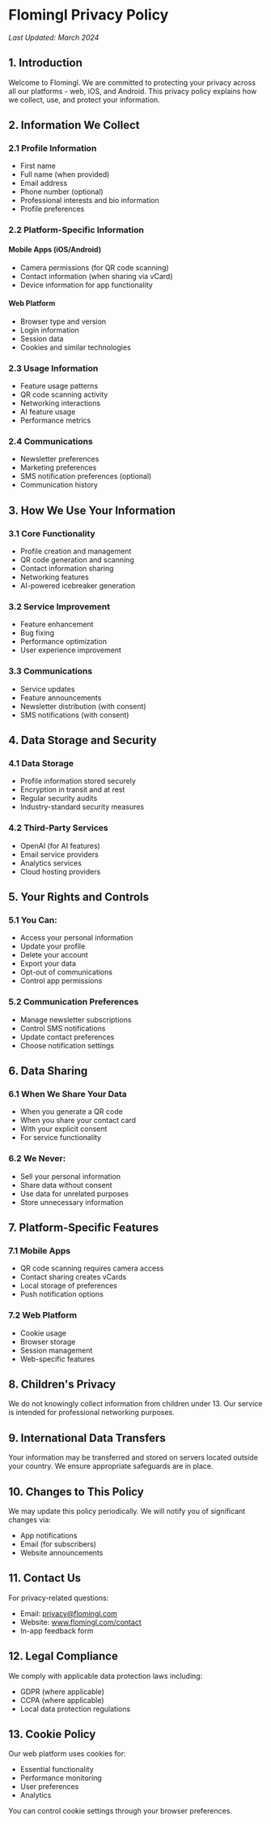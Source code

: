 # Flomingl Privacy Policy

*Last Updated: March 2024*

## 1. Introduction

Welcome to Flomingl. We are committed to protecting your privacy across all our platforms - web, iOS, and Android. This privacy policy explains how we collect, use, and protect your information.

## 2. Information We Collect

### 2.1 Profile Information
- First name
- Full name (when provided)
- Email address
- Phone number (optional)
- Professional interests and bio information
- Profile preferences

### 2.2 Platform-Specific Information
#### Mobile Apps (iOS/Android)
- Camera permissions (for QR code scanning)
- Contact information (when sharing via vCard)
- Device information for app functionality

#### Web Platform
- Browser type and version
- Login information
- Session data
- Cookies and similar technologies

### 2.3 Usage Information
- Feature usage patterns
- QR code scanning activity
- Networking interactions
- AI feature usage
- Performance metrics

### 2.4 Communications
- Newsletter preferences
- Marketing preferences
- SMS notification preferences (optional)
- Communication history

## 3. How We Use Your Information

### 3.1 Core Functionality
- Profile creation and management
- QR code generation and scanning
- Contact information sharing
- Networking features
- AI-powered icebreaker generation

### 3.2 Service Improvement
- Feature enhancement
- Bug fixing
- Performance optimization
- User experience improvement

### 3.3 Communications
- Service updates
- Feature announcements
- Newsletter distribution (with consent)
- SMS notifications (with consent)

## 4. Data Storage and Security

### 4.1 Data Storage
- Profile information stored securely
- Encryption in transit and at rest
- Regular security audits
- Industry-standard security measures

### 4.2 Third-Party Services
- OpenAI (for AI features)
- Email service providers
- Analytics services
- Cloud hosting providers

## 5. Your Rights and Controls

### 5.1 You Can:
- Access your personal information
- Update your profile
- Delete your account
- Export your data
- Opt-out of communications
- Control app permissions

### 5.2 Communication Preferences
- Manage newsletter subscriptions
- Control SMS notifications
- Update contact preferences
- Choose notification settings

## 6. Data Sharing

### 6.1 When We Share Your Data
- When you generate a QR code
- When you share your contact card
- With your explicit consent
- For service functionality

### 6.2 We Never:
- Sell your personal information
- Share data without consent
- Use data for unrelated purposes
- Store unnecessary information

## 7. Platform-Specific Features

### 7.1 Mobile Apps
- QR code scanning requires camera access
- Contact sharing creates vCards
- Local storage of preferences
- Push notification options

### 7.2 Web Platform
- Cookie usage
- Browser storage
- Session management
- Web-specific features

## 8. Children's Privacy

We do not knowingly collect information from children under 13. Our service is intended for professional networking purposes.

## 9. International Data Transfers

Your information may be transferred and stored on servers located outside your country. We ensure appropriate safeguards are in place.

## 10. Changes to This Policy

We may update this policy periodically. We will notify you of significant changes via:
- App notifications
- Email (for subscribers)
- Website announcements

## 11. Contact Us

For privacy-related questions:
- Email: privacy@flomingl.com
- Website: www.flomingl.com/contact
- In-app feedback form

## 12. Legal Compliance

We comply with applicable data protection laws including:
- GDPR (where applicable)
- CCPA (where applicable)
- Local data protection regulations

## 13. Cookie Policy

Our web platform uses cookies for:
- Essential functionality
- Performance monitoring
- User preferences
- Analytics

You can control cookie settings through your browser preferences. 